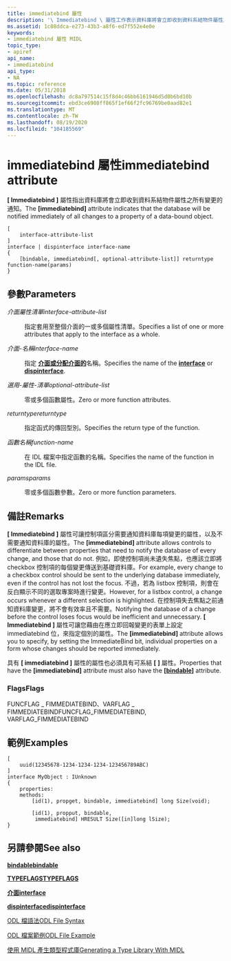 ```yaml
---
title: immediatebind 屬性
description: '\ Immediatebind \ 屬性工作表示資料庫將會立即收到資料系結物件屬性之所有變更的通知。'
ms.assetid: 1c08ddca-e273-43b3-a8f6-ed7f552e4e0e
keywords:
- immediatebind 屬性 MIDL
topic_type:
- apiref
api_name:
- immediatebind
api_type:
- NA
ms.topic: reference
ms.date: 05/31/2018
ms.openlocfilehash: dc8a797514c15f8d4c46bb6161946d5d0b6bd10b
ms.sourcegitcommit: ebd3ce6908ff865f1ef66f2fc96769be0aad82e1
ms.translationtype: MT
ms.contentlocale: zh-TW
ms.lasthandoff: 08/19/2020
ms.locfileid: "104185569"
---
```

# <a name="immediatebind-attribute"></a><span data-ttu-id="e05d0-104">immediatebind 屬性</span><span class="sxs-lookup"><span data-stu-id="e05d0-104">immediatebind attribute</span></span>

<span data-ttu-id="e05d0-105">**\[ Immediatebind \]** 屬性指出資料庫將會立即收到資料系結物件屬性之所有變更的通知。</span><span class="sxs-lookup"><span data-stu-id="e05d0-105">The **\[immediatebind\]** attribute indicates that the database will be notified immediately of all changes to a property of a data-bound object.</span></span>

``` syntax
[
    interface-attribute-list
] 
interface | dispinterface interface-name 
{
    [bindable, immediatebind[, optional-attribute-list]] returntype function-name(params)
}
```

## <a name="parameters"></a><span data-ttu-id="e05d0-106">參數</span><span class="sxs-lookup"><span data-stu-id="e05d0-106">Parameters</span></span>

<dl> <dt>

<span data-ttu-id="e05d0-107">*介面屬性清單*</span><span class="sxs-lookup"><span data-stu-id="e05d0-107">*interface-attribute-list*</span></span> 
</dt> <dd>

<span data-ttu-id="e05d0-108">指定套用至整個介面的一或多個屬性清單。</span><span class="sxs-lookup"><span data-stu-id="e05d0-108">Specifies a list of one or more attributes that apply to the interface as a whole.</span></span>

</dd> <dt>

<span data-ttu-id="e05d0-109">*介面-名稱*</span><span class="sxs-lookup"><span data-stu-id="e05d0-109">*interface-name*</span></span> 
</dt> <dd>

<span data-ttu-id="e05d0-110">指定 [**介面**](interface.md)[**或分配介面的**](dispinterface.md)名稱。</span><span class="sxs-lookup"><span data-stu-id="e05d0-110">Specifies the name of the [**interface**](interface.md) or [**dispinterface**](dispinterface.md).</span></span>

</dd> <dt>

<span data-ttu-id="e05d0-111">*選用-屬性-清單*</span><span class="sxs-lookup"><span data-stu-id="e05d0-111">*optional-attribute-list*</span></span> 
</dt> <dd>

<span data-ttu-id="e05d0-112">零或多個函數屬性。</span><span class="sxs-lookup"><span data-stu-id="e05d0-112">Zero or more function attributes.</span></span>

</dd> <dt>

<span data-ttu-id="e05d0-113">*returntype*</span><span class="sxs-lookup"><span data-stu-id="e05d0-113">*returntype*</span></span> 
</dt> <dd>

<span data-ttu-id="e05d0-114">指定函式的傳回型別。</span><span class="sxs-lookup"><span data-stu-id="e05d0-114">Specifies the return type of the function.</span></span>

</dd> <dt>

<span data-ttu-id="e05d0-115">*函數名稱*</span><span class="sxs-lookup"><span data-stu-id="e05d0-115">*function-name*</span></span> 
</dt> <dd>

<span data-ttu-id="e05d0-116">在 IDL 檔案中指定函數的名稱。</span><span class="sxs-lookup"><span data-stu-id="e05d0-116">Specifies the name of the function in the IDL file.</span></span>

</dd> <dt>

<span data-ttu-id="e05d0-117">*params*</span><span class="sxs-lookup"><span data-stu-id="e05d0-117">*params*</span></span> 
</dt> <dd>

<span data-ttu-id="e05d0-118">零或多個函數參數。</span><span class="sxs-lookup"><span data-stu-id="e05d0-118">Zero or more function parameters.</span></span>

</dd> </dl>

## <a name="remarks"></a><span data-ttu-id="e05d0-119">備註</span><span class="sxs-lookup"><span data-stu-id="e05d0-119">Remarks</span></span>

<span data-ttu-id="e05d0-120">**\[ Immediatebind \]** 屬性可讓控制項區分需要通知資料庫每項變更的屬性，以及不需要通知資料庫的屬性。</span><span class="sxs-lookup"><span data-stu-id="e05d0-120">The **\[immediatebind\]** attribute allows controls to differentiate between properties that need to notify the database of every change, and those that do not.</span></span> <span data-ttu-id="e05d0-121">例如，即使控制項尚未遺失焦點，也應該立即將 checkbox 控制項的每個變更傳送到基礎資料庫。</span><span class="sxs-lookup"><span data-stu-id="e05d0-121">For example, every change to a checkbox control should be sent to the underlying database immediately, even if the control has not lost the focus.</span></span> <span data-ttu-id="e05d0-122">不過，若為 listbox 控制項，則會在反白顯示不同的選取專案時進行變更。</span><span class="sxs-lookup"><span data-stu-id="e05d0-122">However, for a listbox control, a change occurs whenever a different selection is highlighted.</span></span> <span data-ttu-id="e05d0-123">在控制項失去焦點之前通知資料庫變更，將不會有效率且不需要。</span><span class="sxs-lookup"><span data-stu-id="e05d0-123">Notifying the database of a change before the control loses focus would be inefficient and unnecessary.</span></span> <span data-ttu-id="e05d0-124">**\[ Immediatebind \]** 屬性可讓您藉由在應立即回報變更的表單上設定 immediatebind 位，來指定個別的屬性。</span><span class="sxs-lookup"><span data-stu-id="e05d0-124">The **\[immediatebind\]** attribute allows you to specify, by setting the ImmediateBind bit, individual properties on a form whose changes should be reported immediately.</span></span>

<span data-ttu-id="e05d0-125">具有 **\[ immediatebind \]** 屬性的屬性也必須具有可系結 **\[** [](bindable.md) **\]** 屬性。</span><span class="sxs-lookup"><span data-stu-id="e05d0-125">Properties that have the **\[immediatebind\]** attribute must also have the **\[**[**bindable**](bindable.md)**\]** attribute.</span></span>

### <a name="flags"></a><span data-ttu-id="e05d0-126">Flags</span><span class="sxs-lookup"><span data-stu-id="e05d0-126">Flags</span></span>

<span data-ttu-id="e05d0-127">FUNCFLAG \_ FIMMEDIATEBIND、VARFLAG \_ FIMMEDIATEBIND</span><span class="sxs-lookup"><span data-stu-id="e05d0-127">FUNCFLAG\_FIMMEDIATEBIND, VARFLAG\_FIMMEDIATEBIND</span></span>

## <a name="examples"></a><span data-ttu-id="e05d0-128">範例</span><span class="sxs-lookup"><span data-stu-id="e05d0-128">Examples</span></span>

``` syntax
[
    uuid(12345678-1234-1234-1234-123456789ABC)
] 
interface MyObject : IUnknown
{
    properties:
    methods:
        [id(1), propget, bindable, immediatebind] long Size(void);

        [id(1), propput, bindable, 
         immediatebind] HRESULT Size([in]long lSize);
}
```

## <a name="see-also"></a><span data-ttu-id="e05d0-129">另請參閱</span><span class="sxs-lookup"><span data-stu-id="e05d0-129">See also</span></span>

<dl> <dt>

[<span data-ttu-id="e05d0-130">**bindable**</span><span class="sxs-lookup"><span data-stu-id="e05d0-130">**bindable**</span></span>](bindable.md)
</dt> <dt>

[<span data-ttu-id="e05d0-131">**TYPEFLAGS**</span><span class="sxs-lookup"><span data-stu-id="e05d0-131">**TYPEFLAGS**</span></span>](/windows/win32/api/oaidl/ne-oaidl-typeflags)
</dt> <dt>

[<span data-ttu-id="e05d0-132">**介面**</span><span class="sxs-lookup"><span data-stu-id="e05d0-132">**interface**</span></span>](interface.md)
</dt> <dt>

[<span data-ttu-id="e05d0-133">**dispinterface**</span><span class="sxs-lookup"><span data-stu-id="e05d0-133">**dispinterface**</span></span>](dispinterface.md)
</dt> <dt>

[<span data-ttu-id="e05d0-134">ODL 檔語法</span><span class="sxs-lookup"><span data-stu-id="e05d0-134">ODL File Syntax</span></span>](/previous-versions/windows/desktop/automat/odl-file-syntax)
</dt> <dt>

[<span data-ttu-id="e05d0-135">ODL 檔案範例</span><span class="sxs-lookup"><span data-stu-id="e05d0-135">ODL File Example</span></span>](/previous-versions/windows/desktop/automat/odl-file-example)
</dt> <dt>

[<span data-ttu-id="e05d0-136">使用 MIDL 產生類型程式庫</span><span class="sxs-lookup"><span data-stu-id="e05d0-136">Generating a Type Library With MIDL</span></span>](generating-a-type-library-with-midl-2.md)
</dt> </dl>

 

 